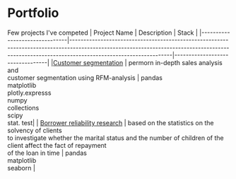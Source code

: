 # Portfolio
Few projects I've competed
| Project Name                  | Description                                                                                                                                                                                    | Stack                           |
|-------------------------------|------------------------------------------------------------------------------------------------------------------------------------------------------------------------------------------------|---------------------------------|
|[Customer segmentation](https://github.com/annashabanova/Portfolio/blob/e6914cce9de0465759568ba1119c154fde39d584/Ecom/ecom-engl-pic.ipynb) | permorn in-depth sales analysis and <br>customer segmentation using RFM-analysis | pandas<br>matplotlib<br>plotly.expresss<br>numpy<br>collections<br>scipy<br> stat. test|
| [Borrower reliability research](https://github.com/annashabanova/Portfolio/blob/c86f91d67114217a7b2fcd6656202a6c0cc3a78e/Borrower%20reliability%20research/2%20Borrower%20reliability%20research.ipynb) | based on the statistics on the solvency of clients <br>to investigate whether the marital status and the number of children of the client affect the fact of repayment <br>of the loan in time | pandas<br>matplotlib<br>seaborn |
